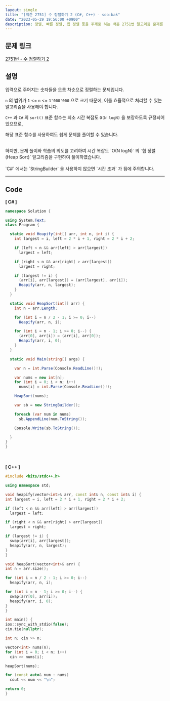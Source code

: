 ```yaml
---
layout: single
title: "[백준 2751] 수 정렬하기 2 (C#, C++) - soo:bak"
date: "2023-05-29 19:56:00 +0900"
description: 정렬, 빠른 정렬, 힙 정렬 등을 주제로 하는 백준 2751번 알고리즘 문제를 C# 과 C++ 로 풀이 및 해설
---
```


## 문제 링크
  [2751번 - 수 정렬하기 2](https://www.acmicpc.net/problem/2751)

## 설명
입력으로 주어지는 숫자들을 오름 차순으로 정렬하는 문제입니다. <br>

`n` 의 범위가 `1` <= `n` <= `1'000'000` 으로 크기 때문에, 이를 효율적으로 처리할 수 있는 알고리즘을 사용해야 합니다. <br>

`C++` 과 `C#` 의 `sort()` 표준 함수는 최소 시간 복잡도 `O(N logN)` 을 보장하도록 규정되어 있으므로,<br>

해당 표준 함수를 사용하여도 쉽게 문제를 풀이할 수 있습니다. <br>

<br>
하지만, 문제 풀이와 학습의 의도를 고려하여 시간 복잡도 `O(N logN)` 의 `힙 정렬(Heap Sort)` 알고리즘을 구현하여 풀이하였습니다. <br>

<br>
`C#` 에서는 `StringBuilder` 을 사용하지 않으면 `시간 초과` 가 됨에 주의합니다. <br>

- - -

## Code
<b>[ C# ] </b>
<br>

  ```c#
namespace Solution {

  using System.Text;
  class Program {

    static void Heapify(int[] arr, int n, int i) {
      int largest = i, left = 2 * i + 1, right = 2 * i + 2;

      if (left < n && arr[left] > arr[largest])
        largest = left;

      if (right < n && arr[right] > arr[largest])
        largest = right;

      if (largest != i) {
        (arr[i], arr[largest]) = (arr[largest], arr[i]);
        Heapify(arr, n, largest);
      }
    }

    static void HeapSort(int[] arr) {
      int n = arr.Length;

      for (int i = n / 2 - 1; i >= 0; i--)
        Heapify(arr, n, i);

      for (int i = n - 1; i >= 0; i--) {
        (arr[0], arr[i]) = (arr[i], arr[0]);
        Heapify(arr, i, 0);
      }
    }

    static void Main(string[] args) {

      var n = int.Parse(Console.ReadLine()!);

      var nums = new int[n];
      for (int i = 0; i < n; i++)
        nums[i] = int.Parse(Console.ReadLine()!);

      HeapSort(nums);

      var sb = new StringBuilder();

      foreach (var num in nums)
        sb.AppendLine(num.ToString());

      Console.Write(sb.ToString());

    }
  }
}
  ```
<br><br>
<b>[ C++ ] </b>
<br>

  ```c++
#include <bits/stdc++.h>

using namespace std;

void heapify(vector<int>& arr, const int& n, const int& i) {
  int largest = i, left = 2 * i + 1, right = 2 * i + 2;

  if (left < n && arr[left] > arr[largest])
    largest = left;

  if (right < n && arr[right] > arr[largest])
    largest = right;

  if (largest != i) {
    swap(arr[i], arr[largest]);
    heapify(arr, n, largest);
  }
}

void heapSort(vector<int>& arr) {
  int n = arr.size();

  for (int i = n / 2 - 1; i >= 0; i--)
    heapify(arr, n, i);

  for (int i = n - 1; i >= 0; i--) {
    swap(arr[0], arr[i]);
    heapify(arr, i, 0);
  }
}

int main() {
  ios::sync_with_stdio(false);
  cin.tie(nullptr);

  int n; cin >> n;

  vector<int> nums(n);
  for (int i = 0; i < n; i++)
    cin >> nums[i];

  heapSort(nums);

  for (const auto& num : nums)
    cout << num << "\n";

  return 0;
}
  ```
